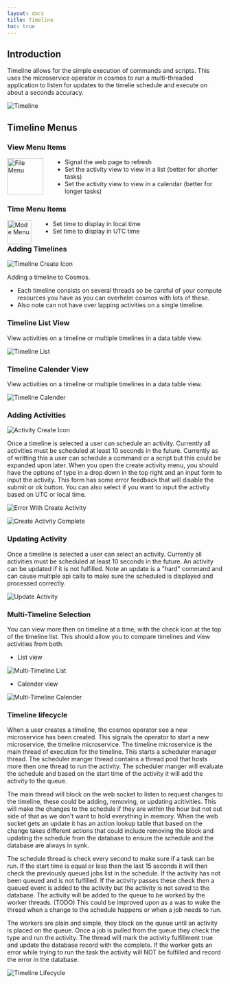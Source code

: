 ```yaml
---
layout: docs
title: Timeline 
toc: true
---
```


## Introduction

Timeline allows for the simple execution of commands and scripts. This uses the microservice operator in cosmos to run a multi-threaded application to listen for updates to the timelie schedule and execute on about a seconds accuracy.

![Timeline](/img/v5/timeline/timeline.png)

## Timeline Menus

### View Menu Items

<!-- Image sized to match up with bullets -->

<img src="/img/v5/timeline/view_menu.png"
     alt="File Menu"
     style="float: left; margin-right: 50px; height: 6em;" />

- Signal the web page to refresh
- Set the activity view to view in a list (better for shorter tasks)
- Set the activity view to view in a calendar (better for longer tasks)

### Time Menu Items

<!-- Image sized to match up with bullets -->

<img src="/img/v5/timeline/time_menu.png"
     alt="Mode Menu"
     style="float: left; margin-right: 50px; height: 4em;" />

- Set time to display in local time
- Set time to display in UTC time

### Adding Timelines

![Timeline Create Icon](/img/v5/timeline/timeline_create_icon.png)

Adding a timeline to Cosmos.

 - Each timeline consists on several threads so be careful of your compute resources you have as you can overhelm cosmos with lots of these.
 - Also note can not have over lapping activities on a single timeline.

### Timeline List View

View activities on a timeline or multiple timelines in a data table view.

![Timeline List](/img/v5/timeline/timeline_list.png)

### Timeline Calender View

View activities on a timeline or multiple timelines in a data table view.

![Timeline Calender](/img/v5/timeline/timeline_cal.png)

### Adding Activities

![Activity Create Icon](/img/v5/timeline/activity_create_icon.png)

Once a timeline is selected a user can schedule an activity. Currently all activities must be scheduled at least 10 seconds in the future. Currently as of writting this a user can schedule a command or a script but this could be expanded upon later. When you open the create activity menu, you should have the options of type in a drop down in the top right and an input form to input the activity. This form has some error feedback that will disable the submit or ok button. You can also select if you want to input the activity based on UTC or local time.

![Error With Create Activity](/img/v5/timeline/error_create_activity.png)

![Create Activity Complete](/img/v5/timeline/create_activity.png)

### Updating Activity

Once a timeline is selected a user can select an activity. Currently all activities must be scheduled at least 10 seconds in the future. An activity can be updated if it is not fulfilled. Note an update is a "hard" command and can cause multiple api calls to make sure the scheduled is displayed and processed correctly.

![Update Activity](/img/v5/timeline/update_activity.png)

### Multi-Timeline Selection

You can view more then on timeline at a time, with the check icon at the top of the timeline list. This should allow you to compare timelines and view activities from both.

- List view

![Multi-Timeline List](/img/v5/timeline/multi_timelines_list.png)

- Calender view

![Multi-Timeline Calender](/img/v5/timeline/multi_timelines_cal.png)

### Timeline lifecycle

When a user creates a timeline, the cosmos operator see a new microservice has been created. This signals the operator to start a new microservice, the timeline microservice. The timeline microservice is the main thread of execution for the timeline. This starts a scheduler manager thread. The scheduler manger thread contains a thread pool that hosts more then one thread to run the activity. The scheduler manger will evaluate the schedule and based on the start time of the activity it will add the activity to the queue.

The main thread will block on the web socket to listen to request changes to the timeline, these could be adding, removing, or updating acitivities. This will make the changes to the schedule if they are within the hour but not out side of that as we don't want to hold everything in memory. When the web socket gets an update it has an action lookup table that based on the change takes different actions that could include removing the block and updating the schedule from the database to ensure the schedule and the database are always in synk.

The schedule thread is check every second to make sure if a task can be run. If the start time is equal or less then the last 15 seconds it will then check the previously queued jobs list in the schedule. If the activity has not been queued and is not fulfilled. If the activity passes these check then a queued event is added to the activity but the activity is not saved to the database. The activity will be added to the queue to be worked by the worker threads. (TODO) This could be improved upon as a was to wake the thread when a change to the schedule happens or when a job needs to run.

The workers are plain and simple, they block on the queue until an activity is placed on the queue. Once a job is pulled from the queue they check the type and run the activity. The thread will mark the activity fulfillment true and update the database record with the complete. If the worker gets an error while trying to run the task the activity will NOT be fulfilled and record the error in the database.

![Timeline Lifecycle](/img/v5/timeline/timeline_lifecycle.png)